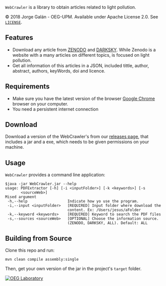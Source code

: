 `WebCrawler` is a library to obtain articles related to light pollution.

© 2018 Jorge Galán - OEG-UPM. Available under Apache License 2.0. See [`LICENSE`](LICENSE).

## Features

- Download any article from [ZENODO](https://zenodo.org/) and [DARKSKY](http://alandb.darksky.org/). While Zenodo is a website with a many articles on different topics, is focused on light pollution.
- Get all information of this articles in a JSON, included tittle, author, abstract, authors, keyWords, doi and licence.

## Requirements

- Make sure you have the latest version of the browser [Google Chrome](https://www.google.com/chrome/) browser on your computer.
- You need a persistent internet connection

## Download

Download a version of the WebCrawler's from our [releases page](../../releases), that includes a jar and a exe, which needs to be given permissions on your machine.

## Usage

`WebCrawler` provides a command line application:

```
$java -jar WebCrawler.jar --help 
usage: PDFExtractor [-h] [-i <inputFolder>] [-k <keywords>] [-s
       <sourceWeb>]
Mised argument
 -h,--help                  Indicate how yo use the program.
 -i,--input <inputFolder>   [REQUIRED] Input folder where download the
                            content. Ex: /Users/jesus/aFolder
 -k,--keyword <keywords>    [REQUIRED] Keyword to search the PDF files
 -s,--sources <sourceWeb>   [OPTIONAL] Choose the information source.
                            (ZENODO, DARKSKY, ALL). Default: ALL
```

## Building from Source

Clone this repo and run:

```
mvn clean compile assembly:single
```

Then, get your own version of the jar in the project's `target` folder.

<a title="OEG Laboratory" href="http://www.oeg-upm.net/" target="_blank"><img alt="OEG Laboratory" src="http://stars4all.eu/wp-content/uploads/2016/10/OEG.png"></a>